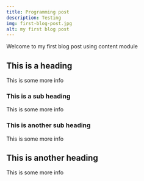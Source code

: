 ```yaml
---
title: Programming post
description: Testing
img: first-blog-post.jpg
alt: my first blog post
---
```


Welcome to my first blog post using content module

## This is a heading

This is some more info

### This is a sub heading

This is some more info

### This is another sub heading

This is some more info

## This is another heading

This is some more info